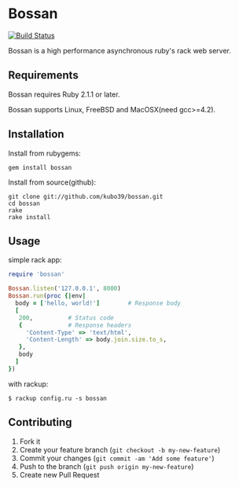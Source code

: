 # Bossan

[![Build Status](https://secure.travis-ci.org/kubo39/bossan.png?branch=master)](http://travis-ci.org/kubo39/bossan)

Bossan is a high performance asynchronous ruby's rack web server.

## Requirements

Bossan requires Ruby 2.1.1 or later.

Bossan supports Linux, FreeBSD and MacOSX(need gcc>=4.2).

## Installation

Install from rubygems:

`gem install bossan`

Install from source(github):

```
git clone git://github.com/kubo39/bossan.git
cd bossan
rake
rake install
```

## Usage

simple rack app:

``` ruby
require 'bossan'

Bossan.listen('127.0.0.1', 8000)
Bossan.run(proc {|env|
  body = ['hello, world!']        # Response body
  [
   200,          # Status code
   {             # Response headers
     'Content-Type' => 'text/html',
     'Content-Length' => body.join.size.to_s,
   },
   body
  ]
})
```

with rackup:

`$ rackup config.ru -s bossan`

## Contributing

1. Fork it
2. Create your feature branch (`git checkout -b my-new-feature`)
3. Commit your changes (`git commit -am 'Add some feature'`)
4. Push to the branch (`git push origin my-new-feature`)
5. Create new Pull Request
